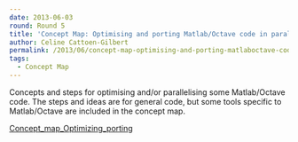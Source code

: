 ```yaml
---
date: 2013-06-03
round: Round 5
title: 'Concept Map: Optimising and porting Matlab/Octave code in parallel'
author: Celine Cattoen-Gilbert
permalink: /2013/06/concept-map-optimising-and-porting-matlaboctave-code-in-parallel/
tags:
  - Concept Map
---
```

Concepts and steps for optimising and/or parallelising some Matlab/Octave code. The steps and ideas are for general code, but some tools specific to Matlab/Octave are included in the concept map.

[Concept\_map\_Optimizing_porting][1]

 [1]: http://files.software-carpentry.org/training-course/2013/06/Concept_map_Optimizing_porting.pdf
